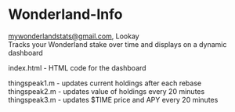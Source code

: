 # Wonderland-Info

mywonderlandstats@gmail.com, Lookay                                            
Tracks your Wonderland stake over time and displays on a dynamic dashboard

index.html  -  HTML code for the dashboard

thingspeak1.m  -  updates current holdings after each rebase                                 
thingspeak2.m  -  updates value of holdings every 20 minutes                                
thingspeak3.m  -  updates $TIME price and APY every 20 minutes
